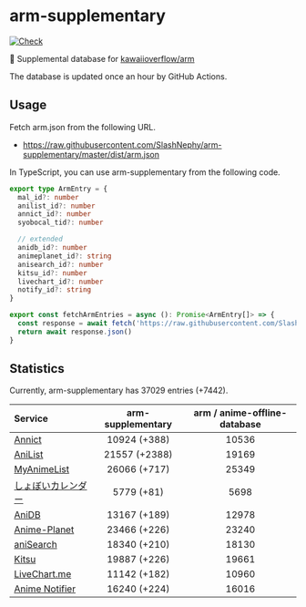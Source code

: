 # arm-supplementary

[![Check](https://github.com/SlashNephy/arm-supplementary/actions/workflows/check-node.yml/badge.svg)](https://github.com/SlashNephy/arm-supplementary/actions/workflows/check-node.yml)

💊 Supplemental database for [kawaiioverflow/arm](https://github.com/kawaiioverflow/arm)

The database is updated once an hour by GitHub Actions.

## Usage

Fetch arm.json from the following URL.

- https://raw.githubusercontent.com/SlashNephy/arm-supplementary/master/dist/arm.json

In TypeScript, you can use arm-supplementary from the following code.

```TypeScript
export type ArmEntry = {
  mal_id?: number
  anilist_id?: number
  annict_id?: number
  syobocal_tid?: number

  // extended
  anidb_id?: number
  animeplanet_id?: string
  anisearch_id?: number
  kitsu_id?: number
  livechart_id?: number
  notify_id?: string
}

export const fetchArmEntries = async (): Promise<ArmEntry[]> => {
  const response = await fetch('https://raw.githubusercontent.com/SlashNephy/arm-supplementary/master/dist/arm.json')
  return await response.json()
}
```

## Statistics

Currently, arm-supplementary has 37029 entries (+7442).

| Service                                     | arm-supplementary | arm / anime-offline-database |
| :------------------------------------------ | :---------------: | :--------------------------: |
| [Annict](https://annict.com)                |   10924 (+388)    |            10536             |
| [AniList](https://anilist.co)               |   21557 (+2388)   |            19169             |
| [MyAnimeList](https://myanimelist.net)      |   26066 (+717)    |            25349             |
| [しょぼいカレンダー](https://cal.syoboi.jp) |    5779 (+81)     |             5698             |
| [AniDB](https://anidb.net)                  |   13167 (+189)    |            12978             |
| [Anime-Planet](https://anime-planet.com)    |   23466 (+226)    |            23240             |
| [aniSearch](https://anisearch.com)          |   18340 (+210)    |            18130             |
| [Kitsu](https://kitsu.io)                   |   19887 (+226)    |            19661             |
| [LiveChart.me](https://livechart.me)        |   11142 (+182)    |            10960             |
| [Anime Notifier](https://notify.moe)        |   16240 (+224)    |            16016             |
